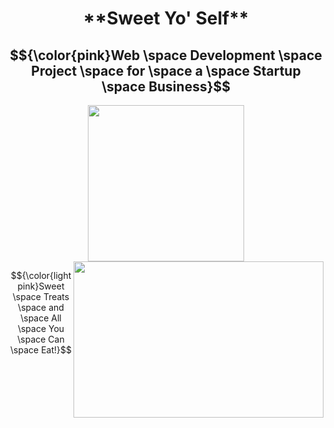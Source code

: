 <h1 align="center" style="font-weight:bold;"> **Sweet Yo' Self** </h1>
<h2 align="center">
$${\color{pink}Web \space Development \space Project \space for \space a \space Startup \space Business}$$
</h2>
<p align="center">
<a href="https://sweetyoself.com">
  <img src="https://github.com/Giavonator/Sweet-Yo-Self/assets/68939873/8a9b326b-7448-4573-89c7-e2d4dcbdc752" width="250" height="250">
</a>


<a style="position:relative; float:right;" href="https://sweetyoself.com">
  <img src="https://github.com/Giavonator/Sweet-Yo-Self/assets/68939873/eda90db1-a1a0-4376-8127-a6e40fd587ce" width="400" height="250">
</a>

$${\color{lightpink}Sweet \space Treats \space and \space All \space You \space Can \space Eat!}$$

</p>
  

